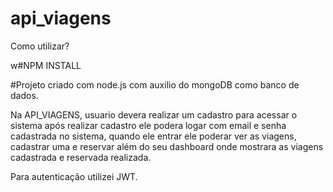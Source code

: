 # api_viagens

Como utilizar?

w#NPM INSTALL

#Projeto criado com node.js com auxilio do mongoDB como banco de dados.

Na API_VIAGENS, usuario devera realizar um cadastro para acessar o sistema após realizar cadastro ele podera logar com email e senha cadastrada no sistema, quando ele entrar ele poderar ver as viagens, 
cadastrar uma e reservar além do seu dashboard onde mostrara as viagens cadastrada e reservada realizada.

Para autenticação utilizei JWT.
